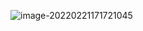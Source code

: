 ![image-20220221171721045](https://note-1259190304.cos.ap-chengdu.myqcloud.com/note/202202211717083.png)
